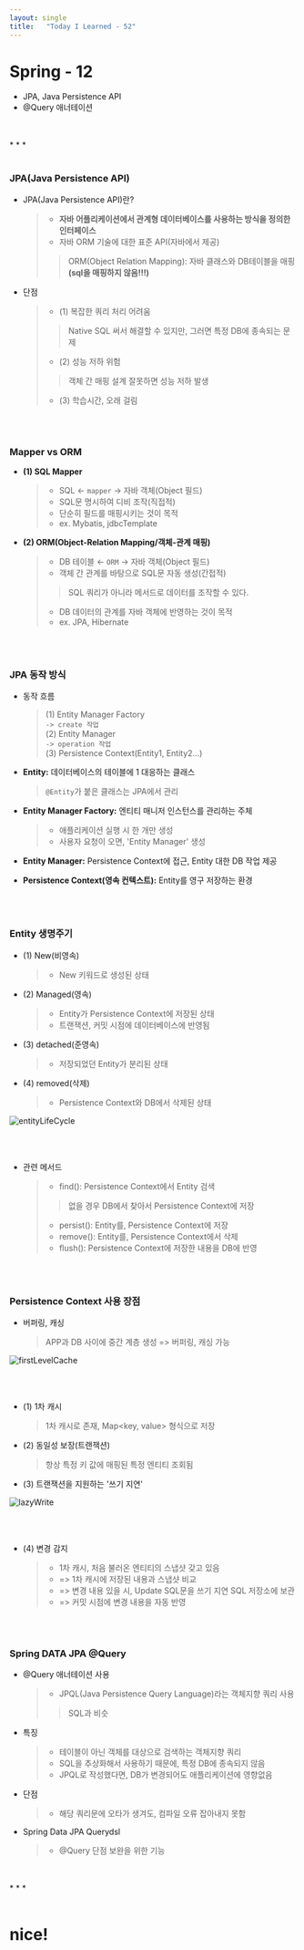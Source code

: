 ```yaml
---
layout: single
title:   "Today I Learned - 52"
---
```


# Spring - 12
  * JPA, Java Persistence API
  * @Query 애너테이션

<br>
<br>
* * *
<br>
<br>

### JPA(Java Persistence API)
  * JPA(Java Persistence API)란?
    > * **자바 어플리케이션에서 관계형 데이터베이스를 사용하는 방식을 정의한 인터페이스**
    > * 자바 ORM 기술에 대한 표준 API(자바에서 제공)
    >> ORM(Object Relation Mapping): 자바 클래스와 DB테이블을 매핑 **(sql을 매핑하지 않음!!!)**

  * 단점
    > * (1) 복잡한 쿼리 처리 어려움
    >> Native SQL 써서 해결할 수 있지만, 그러면 특정 DB에 종속되는 문제
    > * (2) 성능 저하 위험
    >> 객체 간 매핑 설계 잘못하면 성능 저하 발생
    > * (3) 학습시간, 오래 걸림

<br>
<br>

### Mapper vs ORM
  * **(1) SQL Mapper**
    > * SQL ← `mapper` → 자바 객체(Object 필드)
    > * SQL문 명시하여 디비 조작(직접적)
    > * 단순히 필드를 매핑시키는 것이 목적
    > * ex. Mybatis, jdbcTemplate

  * **(2) ORM(Object-Relation Mapping/객체-관계 매핑)**
    > * DB 테이블 ← `ORM` → 자바 객체(Object 필드)
    > * 객체 간 관계를 바탕으로 SQL문 자동 생성(간접적)    
    >> SQL 쿼리가 아니라 메서드로 데이터를 조작할 수 있다. 
    > * DB 데이터의 관계를 자바 객체에 반영하는 것이 목적
    > * ex. JPA, Hibernate

<br>
<br>

### JPA 동작 방식
  * 동작 흐름
    > (1) Entity Manager Factory <br>
    > `-> create 작업` <br>
    > (2) Entity Manager <br>
    > `-> operation 작업` <br>
    > (3) Persistence Context(Entity1, Entity2...)

  * **Entity:** 데이터베이스의 테이블에 1 대응하는 클래스
    > `@Entity`가 붙은 클래스는 JPA에서 관리

  * **Entity Manager Factory:** 엔티티 매니저 인스턴스를 관리하는 주체
    > * 애플리케이션 실행 시 한 개만 생성
    > * 사용자 요청이 오면, 'Entity Manager' 생성

  * **Entity Manager:** Persistence Context에 접근, Entity 대한 DB 작업 제공

  * **Persistence Context(영속 컨텍스트):** Entity를 영구 저장하는 환경

<br>
<br>

### Entity 생명주기
  * (1) New(비영속)
    > * New 키워드로 생성된 상태

  * (2) Managed(영속)
    > * Entity가 Persistence Context에 저장된 상태
    > * 트랜잭션, 커밋 시점에 데이터베이스에 반영됨

  * (3) detached(준영속)
    > * 저장되었던 Entity가 분리된 상태

  * (4) removed(삭제)
    > * Persistence Context와 DB에서 삭제된 상태

![entityLifeCycle](https://rightmemory1999.github.io/images/data0629/entityLifeCycle.png)

<br>
<br>

  * 관련 메서드
    > * find(): Persistence Context에서 Entity 검색
    >> 없을 경우 DB에서 찾아서 Persistence Context에 저장
    > * persist(): Entity를, Persistence Context에 저장
    > * remove(): Entity를, Persistence Context에서 삭제
    > * flush(): Persistence Context에 저장한 내용을 DB에 반영

<br>
<br>

### Persistence Context 사용 장점
  * 버퍼링, 캐싱
    > APP과 DB 사이에 중간 계층 생성 => 버퍼링, 캐싱 가능

![firstLevelCache](https://rightmemory1999.github.io/images/data0629/firstLevelCache.png)

<br>
<br>

  * (1) 1차 캐시
    > 1차 캐시로 존재,  Map<key, value> 형식으로 저장

  * (2) 동일성 보장(트랜잭션)
    > 항상 특정 키 값에 매핑된 특정 엔티티 조회됨

  * (3) 트랜잭션을 지원하는 '쓰기 지연'

![lazyWrite](https://rightmemory1999.github.io/images/data0629/lazyWrite.png)

<br>
<br>

  * (4) 변경 감지
    > * 1차 캐시, 처음 불러온 엔티티의 스냅샷 갖고 있음
    > * => 1차 캐시에 저장된 내용과 스냅샷 비교
    > * => 변경 내용 있을 시, Update SQL문을 쓰기 지연 SQL 저장소에 보관
    > * => 커밋 시점에 변경 내용을 자동 반영

<br>
<br>

### Spring DATA JPA @Query
  * @Query 애너테이션 사용
    > * JPQL(Java Persistence Query Language)라는 객체지향 쿼리 사용
    >> SQL과 비슷

  * 특징
    > * 테이블이 아닌 객체를 대상으로 검색하는 객체지향 쿼리
    > * SQL을 추상화해서 사용하기 때문에, 특정 DB에 종속되지 않음
    > * JPQL로 작성했다면, DB가 변경되어도 애플리케이션에 영향없음

  * 단점
    > * 해당 쿼리문에 오타가 생겨도, 컴파일 오류 잡아내지 못함

  * Spring Data JPA Querydsl
    > * @Query 단점 보완을 위한 기능


<br>
<br>
* * *
<br>
<br>


# nice!
